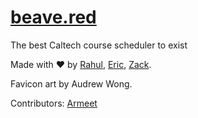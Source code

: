 # [beave.red](https://beave.red)

The best Caltech course scheduler to exist

Made with ❤️ by [Rahul](https://github.com/rchalamala), [Eric](https://github.com/ericlovesmath/), [Zack](https://github.com/zack466).

Favicon art by Audrew Wong.

Contributors: [Armeet](https://github.com/armeetjatyani)

